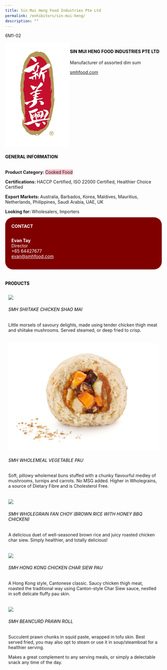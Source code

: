 ```yaml
---
title: Sin Mui Heng Food Industries Pte Ltd
permalink: /exhibitors/sin-mui-heng/
description: ""
---
```

<head>
	<div class="flex-paragraph">
		<!--hi there! this is a comment and will provide you with instructional guides-->
		<!--insert booth number here!-->
		<p style="text-transform: uppercase">6M1-02</p></div>
			<div class="flex-container" style="display: flex; flex-wrap: wrap;">
				<!--insert DOWNLOAD link of company logo between the " marks!-->
			<div class="card sgds" style="flex: 1 1 40%; display: block;"><img src="/images/smh.png"></div>
	<div class="card-sgds" style="flex: 1 1 58%; display: block; margin-left: 3px">
		<h4 style="text-transform: uppercase; color: black;"><!--insert the exhibitor's name between the <b> tags here--><b>Sin Mui Heng Food Industries Pte Ltd</b></h4><!--insert the exhibitor's description between the <p> tags here-->
		<p>Manufacturer of assorted dim sum</p>
		<!--insert the exhibitor's website link, making sure there is "https:// www." present please. make sure the entire https link goes in between the " marks-->
		<p><a href="http://smhfood.com/" target="_blank"><!--insert the www website link here (no need for https)-->smhfood.com</a></p>
	</div>
</div>
</head>

<body>
	<h4 style="text-transform: uppercase; color: black;"><b>General Information</b></h4>
		<div class="flex-container" style="display: flex; flex-wrap: wrap;">
			<div class="card sgds" style="flex: 1 1 65%; display: block; align-self: stretch">
			<div class="flex-paragraph">
			<p><b>Product Category: </b><span style=" background-color: pink; border-radius: 10 px;"><!--insert the exhibitor's pdt cat between the <p> tags here-->Cooked Food</span></p> 
				<p><b>Certifications: </b><!--insert all the exhibitor's certifications between the </b> and </p> here-->HACCP Certified, ISO 22000 Certified, Healthier Choice Certified</p>
			<p><b>Export Markets: </b><!--insert all the exhibitor's export markets between the </b> and </p> here-->Australia, Barbados, Korea, Maldives, Mauritius, Netherlands, Philippines, Saudi Arabia, UAE, UK</p>
			<p style="margin-bottom: 10px;"><b>Looking for: </b><!--insert all the exhibitor's potential business partners between the </b> and </p> here-->Wholesalers, Importers</p>
			</div>
		</div>
		<div class="card sgds" style="flex: 1 1 35%; padding: 10px; display: block; background-color: maroon; border-radius: 25px; align-self: center;">
		<h4 style="color: white; margin-top: 10px; margin-left: 10px;">CONTACT</h4>
		<div class="flex-paragraph">
			<!--replace with exhibitor's: -->
			<p style="padding: 10px; color: white;"><b><!-- POC name-->Evan Tay</b><br><!-- designation-->Director<br><!--contact number-->+65 64427677<br><!-- for linking purposes, insert their email after "mailto:"...--><a href="mailto:evan@smhfood.com" style="color: white;"><!--...and also include the display email before </a> here-->evan@smhfood.com</a></p>
		</div>
			</div>
		</div>
	<br>
		<h4 style="text-transform: uppercase; color: black;"><b>products</b></h4>
<div style="display: flex; flex-wrap: wrap;">
  <div class="card sgds" style="flex: 1 1 47%; margin: 10px; display: block;"><!--insert the exhibitor's DOWNLOAD image for product between the " marks here-->
	<div class="flex-image" style="display: block;"><img src="https://drive.google.com/u/0/uc?id=1VmDQ3FYtc4tZ3lHHVVoAo3Gm34FoafMi&export=download"></div>
	<div class="flex-paragraph">
		<h6 style="text-transform: uppercase; color: black;"><!--insert product name before </h6> and product description after <p>-->SMH Shiitake Chicken Shao Mai</h6>
		<p>Little morsels of savoury delights, made using tender chicken thigh meat and shiitake mushrooms. Served steamed, or deep fried to crisp.</p></div>
	</div>
		<div class="card sgds" style="flex: 1 1 47%; margin: 10px; display: block;">
		<div class="flex-image" style="display: block;"><img src="/images/smh-veggie.png"></div>
	<div class="flex-paragraph">
		<h6 style="text-transform: uppercase; color: black;">SMH Wholemeal Vegetable Pau</h6>
		<p>Soft, pillowy wholemeal buns stuffed with a chunky flavourful medley of mushrooms, turnips and carrots. No MSG added. 
Higher in Wholegrains, a source of Dietary Fibre and is Cholesterol Free. </p></div>
	</div>
		<div class="card sgds" style="flex: 1 1 47%; margin: 10px; display: block;">
		<div class="flex-image" style="display: block;"><img src="https://drive.google.com/u/0/uc?id=1OdL1NeuM4YTofxJC-NDL-OZc1UHbdlfT&export=download"></div>
	<div class="flex-paragraph">
		<h6 style="text-transform: uppercase; color: black;">SMH Wholegrain Fan Choy (Brown Rice with Honey BBQ Chicken)</h6>
		<p>A delicious duet of well-seasoned brown rice and juicy roasted chicken char siew.
Simply healthier, and totally delicious!</p></div>
		</div>
		<div class="card sgds" style="flex: 1 1 47%; margin: 10px; display: block;">
		<div class="flex-image" style="display: block;"><img src="https://drive.google.com/u/0/uc?id=1sET-D0qdvXGNAaq_vcfCZEryLpjRmswq&export=download"></div>
	<div class="flex-paragraph">
		<h6 style="text-transform: uppercase; color: black;">SMH Hong Kong Chicken Char Siew Pau</h6>
		<p>A Hong Kong style, Cantonese classic. Saucy chicken thigh meat, roasted the traditional way using Canton-style Char Siew sauce, nestled in soft delicate fluffy pau skin.</p></div>
	</div>
		<div class="card sgds" style="flex: 1 1 47%; margin: 10px; display: block;">
		<div class="flex-image" style="display: block;"><img src="https://drive.google.com/u/0/uc?id=1A_Wc_nO61AGMCJZ6kEdWzTNo3U-Ji2Ul&export=download"></div>
	<div class="flex-paragraph">
		<h6 style="text-transform: uppercase; color: black;">SMH Beancurd Prawn Roll</h6>
		<p>Succulent prawn chunks in squid paste, wrapped in tofu skin. Best served fried, you may also opt to steam or use it in soup/steamboat for a healthier serving. 
			
Makes a great complement to any serving meals, or simply a delectable snack any time of the day.</p></div>
	</div>
	<!--don't delete these 2 tags. double check how the layout looks on the right too and lemme know if there are any problems! thank u so much for ur hardwork!-->
	</div>
</body>